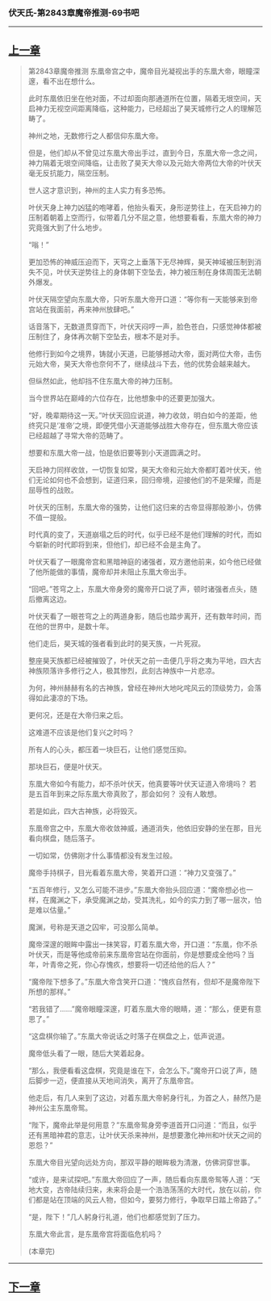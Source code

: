 ### 伏天氏-第2843章魔帝推测-69书吧

--------
[上一章](./21ffc1ea509b6e6d48cc146c8d2c7ef4.md)
--------


>
>
>
>第2843章魔帝推测
>东凰帝宫之中，魔帝目光凝视出手的东凰大帝，眼瞳深邃，看不出在想什么。
>
>此时东凰依旧坐在他对面，不过却面向那通道所在位置，隔着无垠空间，天启神力无视空间距离降临，这种能力，已经超出了昊天城修行之人的理解范畴了。
>
>神州之地，无数修行之人都信仰东凰大帝。
>
>但是，他们却从不曾见过东凰大帝出手过，直到今日，东凰大帝一念之间，神力隔着无垠空间降临，让击败了昊天大帝以及元始大帝两位大帝的叶伏天毫无反抗能力，隔空压制。
>
>世人这才意识到，神州的主人实力有多恐怖。
>
>叶伏天身上神力凶猛的咆哮着，他抬头看天，身形逆势往上，在天启神力的压制着朝着上空而行，似带着几分不屈之意，他想要看看，东凰大帝的神力究竟强大到了什么地步。
>
>“嗡！”
>
>更加恐怖的神威压迫而下，天穹之上垂落下无尽神辉，昊天神域被压制到消失不见，叶伏天逆势往上的身体朝下空坠去，神力被压制在身体周围无法朝外爆发。
>
>叶伏天隔空望向东凰大帝，只听东凰大帝开口道：“等你有一天能够来到帝宫站在我面前，再来神州放肆吧。”
>
>话音落下，无数道贯穿而下，叶伏天闷哼一声，脸色苍白，只感觉神体都被压制住了，身体再次朝下空坠去，根本不是对手。
>
>他修行到如今之境界，铸就小天道，已能够撼动大帝，面对两位大帝，击伤元始大帝，昊天大帝也奈何不了，继续战斗下去，他的优势会越来越大。
>
>但纵然如此，他却挡不住东凰大帝的神力压制。
>
>当今世界站在巅峰的六位存在，比他想象中的还要更加强大。
>
>“好，晚辈期待这一天。”叶伏天回应说道，神力收敛，明白如今的差距，他终究只是‘准帝’之境，即便凭借小天道能够战胜大帝存在，但东凰大帝应该已经超越了寻常大帝的范畴了。
>
>想要和东凰大帝一战，怕是依旧要等到小天道圆满之时。
>
>天启神力同样收敛，一切恢复如常，昊天大帝和元始大帝都盯着叶伏天，他们无论如何也不会想到，证道归来，回归帝境，迎接他们的不是荣耀，而是屈辱性的战败。
>
>叶伏天的压制，东凰大帝的强势，让他们这归来的古帝显得那般渺小，仿佛不值一提般。
>
>时代真的变了，天道崩塌之后的时代，似乎已经不是他们理解的时代，而如今崭新的时代即将到来，但他们，却已经不会是主角了。
>
>叶伏天看了一眼魔帝宫和黑暗神庭的诸强者，双方邀他前来，如今他已经做了他所能做的事情，魔帝却并未阻止东凰大帝出手。
>
>“回吧。”苍穹之上，东凰大帝身旁的魔帝开口说了声，顿时诸强者点头，随后撤离这边。
>
>叶伏天看了一眼苍穹之上的两道身影，随后也踏步离开，还有数年时间，而在他的世界中，是数十年。
>
>他们走后，昊天城的强者看到此时的昊天族，一片死寂。
>
>整座昊天族都已经被摧毁了，叶伏天之前一击便几乎将之夷为平地，四大古神族陨落许多修行之人，极其惨烈，此刻古神族中一片悲凉。
>
>为何，神州赫赫有名的古神族，曾经在神州大地叱咤风云的顶级势力，会落得如此凄凉的下场。
>
>更何况，还是在大帝归来之后。
>
>这难道不应该是他们复兴之时吗？
>
>所有人的心头，都压着一块巨石，让他们感觉压抑。
>
>那块巨石，便是叶伏天。
>
>东凰大帝如今有能力，却不杀叶伏天，他真要等叶伏天证道入帝境吗？
>若是五百年到来之际东凰大帝真败了，那会如何？
>没有人敢想。
>
>若是如此，四大古神族，必将毁灭。
>
>东凰帝宫之中，东凰大帝收敛神威，通道消失，他依旧安静的坐在那，目光看向棋盘，随后落子。
>
>一切如常，仿佛刚才什么事情都没有发生过般。
>
>魔帝手持棋子，目光看着东凰大帝，笑着开口道：“神力又变强了。”
>
>“五百年修行，又怎么可能不进步。”东凰大帝抬头回应道：“魔帝想必也一样，在魔渊之下，承受魔渊之劫，受其洗礼，如今的实力到了哪一层次，怕是难以估量。”
>
>魔渊，号称是天道之囚牢，可没那么简单。
>
>魔帝深邃的眼眸中露出一抹笑容，盯着东凰大帝，开口道：“东凰，你不杀叶伏天，而是等他成帝前来东凰帝宫站在你面前，你是想要成全他吗？当年，叶青帝之死，你心存愧疚，想要将一切还给他的后人？”
>
>“魔帝陛下想多了。”东凰大帝含笑开口道：“愧疚自然有，但却不是魔帝陛下所想的那样。”
>
>“若我错了……”魔帝眼瞳深邃，盯着东凰大帝的眼睛，道：“那么，便更有意思了。”
>
>“这盘棋你输了。”东凰大帝说话之时落子在棋盘之上，低声说道。
>
>魔帝低头看了一眼，随后大笑着起身。
>
>“那么，我便看看这盘棋，究竟是谁在下，会怎么下。”魔帝开口说了声，随后脚步一迈，便直接从天地间消失，离开了东凰帝宫。
>
>他走后，有几人来到了这边，对着东凰大帝躬身行礼，为首之人，赫然乃是神州公主东凰帝鸳。
>
>“陛下，魔帝此举是何用意？”东凰帝鸳身旁李道首开口问道：“而且，似乎还有黑暗神君的意志，让叶伏天杀来神州，是想要激化神州和叶伏天之间的恩怨？”
>
>东凰大帝目光望向远处方向，那双平静的眼眸极为清澈，仿佛洞穿世事。
>
>“或许，是来试探吧。”东凰大帝回应了一声，随后看向东凰帝鸳等人道：“天地大变，古帝陆续归来，未来将会是一个浩浩荡荡的大时代，放在以前，你们都是站在顶端的风云人物，但如今，要努力修行，争取早日踏上帝路了。”
>
>“是，陛下！”几人躬身行礼道，他们也都感觉到了压力。
>
>东凰大帝此言，是东凰帝宫将面临危机吗？
>
>(本章完)
>
>

--------
[下一章](./a797723c339d17b7190417fce2eb92ca.md)
--------
